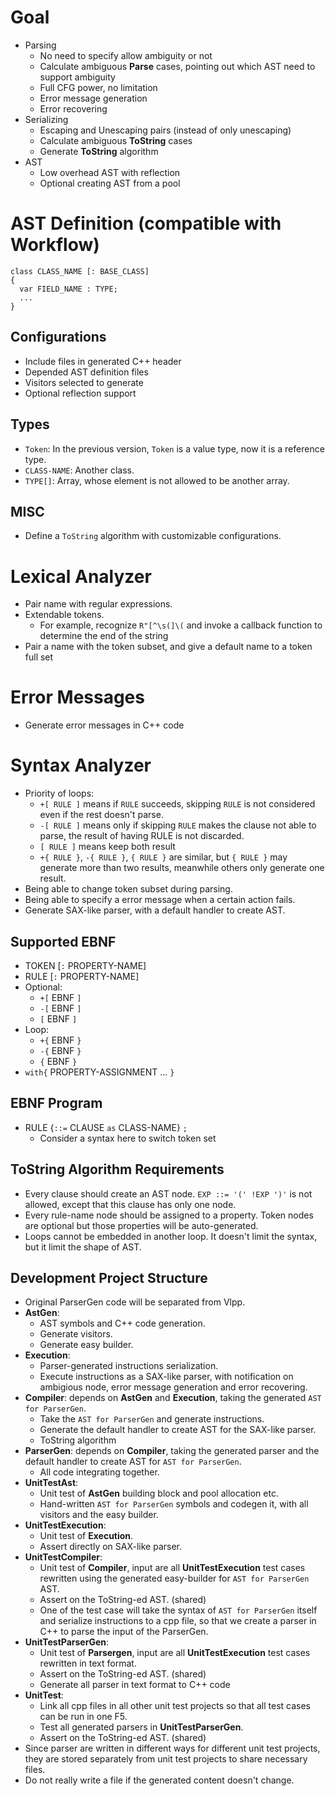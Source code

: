 # Goal

* Parsing
  * No need to specify allow ambiguity or not
  * Calculate ambiguous **Parse** cases, pointing out which AST need to support ambiguity
  * Full CFG power, no limitation
  * Error message generation
  * Error recovering
* Serializing
  * Escaping and Unescaping pairs (instead of only unescaping)
  * Calculate ambiguous **ToString** cases
  * Generate **ToString** algorithm
* AST
  * Low overhead AST with reflection
  * Optional creating AST from a pool

# AST Definition (compatible with Workflow)

```
class CLASS_NAME [: BASE_CLASS]
{
  var FIELD_NAME : TYPE;
  ...
}
```

## Configurations

- Include files in generated C++ header
- Depended AST definition files
- Visitors selected to generate
- Optional reflection support

## Types

- `Token`: In the previous version, `Token` is a value type, now it is a reference type.
- `CLASS-NAME`: Another class.
- `TYPE[]`: Array, whose element is not allowed to be another array.

## MISC

- Define a `ToString` algorithm with customizable configurations.

# Lexical Analyzer

- Pair name with regular expressions.
- Extendable tokens.
  - For example, recognize `R"[^\s(]\(` and invoke a callback function to determine the end of the string
- Pair a name with the token subset, and give a default name to a token full set

# Error Messages

- Generate error messages in C++ code

# Syntax Analyzer

- Priority of loops:
  - `+[ RULE ]` means if `RULE` succeeds, skipping `RULE` is not considered even if the rest doesn't parse.
  - `-[ RULE ]` means only if skipping `RULE` makes the clause not able to parse, the result of having RULE is not discarded.
  - `[ RULE ]` means keep both result
  - `+{ RULE }`, `-{ RULE }`, `{ RULE }` are similar, but `{ RULE }` may generate more than two results, meanwhile others only generate one result.
- Being able to change token subset during parsing.
- Being able to specify a error message when a certain action fails.
- Generate SAX-like parser, with a default handler to create AST.

## Supported EBNF

- TOKEN [`:` PROPERTY-NAME]
- RULE [`:` PROPERTY-NAME]
- Optional:
  - `+[` EBNF `]`
  - `-[` EBNF `]`
  - `[` EBNF `]`
- Loop:
  - `+{` EBNF `}`
  - `-{` EBNF `}`
  - `{` EBNF `}`
- `with{` PROPERTY-ASSIGNMENT ... `}`
 
## EBNF Program

- RULE {`::=` CLAUSE `as` CLASS-NAME} `;`
  - Consider a syntax here to switch token set

## ToString Algorithm Requirements
- Every clause should create an AST node. `EXP ::= '(' !EXP ')'` is not allowed, except that this clause has only one node.
- Every rule-name node should be assigned to a property. Token nodes are optional but those properties will be auto-generated.
- Loops cannot be embedded in another loop. It doesn't limit the syntax, but it limit the shape of AST.

## Development Project Structure
- Original ParserGen code will be separated from Vlpp.
- **AstGen**:
  - AST symbols and C++ code generation.
  - Generate visitors.
  - Generate easy builder.
- **Execution**:
  - Parser-generated instructions serialization.
  - Execute instructions as a SAX-like parser, with notification on ambigious node, error message generation and error recovering.
- **Compiler**: depends on **AstGen** and **Execution**, taking the generated `AST for ParserGen`.
  - Take the `AST for ParserGen` and generate instructions.
  - Generate the default handler to create AST for the SAX-like parser.
  - ToString algorithm
- **ParserGen**: depends on **Compiler**, taking the generated parser and the default handler to create AST for `AST for ParserGen`.
  - All code integrating together.
- **UnitTestAst**:
  - Unit test of **AstGen** building block and pool allocation etc.
  - Hand-written `AST for ParserGen` symbols and codegen it, with all visitors and the easy builder.
- **UnitTestExecution**:
  - Unit test of **Execution**.
  - Assert directly on SAX-like parser.
- **UnitTestCompiler**:
  - Unit test of **Compiler**, input are all **UnitTestExecution** test cases rewritten using the generated easy-builder for `AST for ParserGen` AST.
  - Assert on the ToString-ed AST. (shared)
  - One of the test case will take the syntax of `AST for ParserGen` itself and serialize instructions to a cpp file, so that we create a parser in C++ to parse the input of the ParserGen.
- **UnitTestParserGen**:
  - Unit test of **Parsergen**, input are all **UnitTestExecution** test cases rewritten in text format.
  - Assert on the ToString-ed AST. (shared)
  - Generate all parser in text format to C++ code
- **UnitTest**:
  - Link all cpp files in all other unit test projects so that all test cases can be run in one F5.
  - Test all generated parsers in **UnitTestParserGen**.
  - Assert on the ToString-ed AST. (shared)
- Since parser are written in different ways for different unit test projects, they are stored separately from unit test projects to share necessary files.
- Do not really write a file if the generated content doesn't change.
